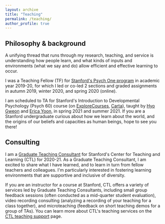 ```yaml
---
layout: archive
title: "Teaching"
permalink: /teaching/
author_profile: true
---
```


## Philosophy & background

A unifying thread that runs through my research, teaching, and service is understanding how people learn, and what kinds of inputs and environments (what we say and do) allow efficient and effective learning to occur.

I was a Teaching Fellow (TF) for [Stanford's Psych One program](https://psychone.stanford.edu/) in academic year 2019-20, for which I led or co-led 2 sections and graded assignments in autumn 2019, winter 2020, and spring 2020 (online).

I am scheduled to TA for Stanford's Introduction to Developmental Psychology (Psych 60) course (on
[ExploreCourses](https://explorecourses.stanford.edu/search?view=catalog&filter-coursestatus-Active=on&page=0&catalog=&academicYear=&q=psych+60&collapse=), [Carta](https://carta.stanford.edu/search/psych%2060)), taught by [Hyo Gweon](http://sll.stanford.edu/people.html) and [Erica Yoon](https://ejyoon.github.io/), in spring 2021 and summer 2021. If you are a Stanford undergraduate curious about how we learn about the world, and the origins of our beliefs and capacities as human beings, hope to see you there!


## Consulting

I am a [Graduate Teaching Consultant](https://ctl.stanford.edu/ta-training-support/graduate-teaching-consultants) for Stanford's Center for Teaching and Learning (CTL) for 2020-21. As a Graduate Teaching Consultant, I am excited to share what I have learned, and to learn in turn from fellow teachers and colleagues. I'm particularly interested in fostering learning environments that are supportive and inclusive of diversity.

If you are an instructor for a course at Stanford, CTL offers a variety of services led by Graduate Teaching Consultants, including small group feedback sessions (often conducted as a mid-quarter student evaluation), video recording consulting (analyzing a recording of your teaching for a class together), and microteaching (feedback on short teaching demos for a group of TAs). You can learn more about CTL's teaching services on the [CTL teaching support](https://ctl.stanford.edu/teaching-support) page.
